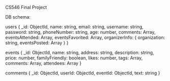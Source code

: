 CS546 Final Project

DB schema:

users {
  _id: ObjectId,
  name: string,
  email: string,
  username: string,
  password: string,
  phoneNumber: string,
  age: number,
  comments: Array,
  eventsAttended: Array,
  eventsFavorited: Array,
  organizerInfo: {
    organization: string,
    eventsPosted: Array
  } 
}

events {
  _id: ObjectId,
  name: string,
  address: string,
  description: string,
  price: number,
  familyFriendly: boolean,
  likes: number,
  tags: Array,
  comments: Array,
  attendees: Array
}

comments {
  _id: ObjectId,
  userId: ObjectId,
  eventId: ObjectId,
  text: string
}